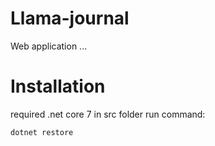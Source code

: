 # Llama-journal
Web application ...
# Installation
required .net core 7
in src folder run command:
```
dotnet restore
```
